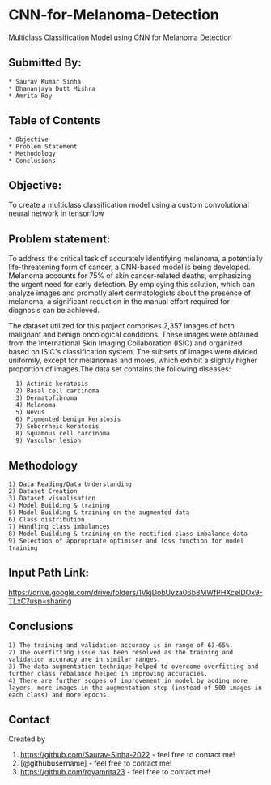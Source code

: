 # CNN-for-Melanoma-Detection
Multiclass Classification Model using CNN for Melanoma Detection

## Submitted By:
	* Saurav Kumar Sinha
	* Dhananjaya Dutt Mishra
	* Amrita Roy

## Table of Contents
	* Objective
	* Problem Statement
	* Methodology
	* Conclusions

## Objective: 

To create a multiclass classification model using a custom convolutional neural network in tensorflow

## Problem statement: 

To address the critical task of accurately identifying melanoma, a potentially life-threatening form of cancer, a CNN-based model is being developed. 	Melanoma accounts for 75% of skin cancer-related deaths, emphasizing the urgent need for early detection. By employing this solution, which can analyze images and promptly alert dermatologists about the presence of melanoma, a significant reduction in the manual effort required for diagnosis can be achieved.

The dataset utilized for this project comprises 2,357 images of both malignant and benign oncological conditions. These images were obtained from the International Skin Imaging Collaboration (ISIC) and organized based on ISIC's classification system. The subsets of images were divided uniformly, except for melanomas and moles, which exhibit a slightly higher proportion of images.The data set contains the following diseases:

      1) Actinic keratosis
      2) Basal cell carcinoma
      3) Dermatofibroma
      4) Melanoma
      5) Nevus
      6) Pigmented benign keratosis
      7) Seborrheic keratosis
      8) Squamous cell carcinoma
      9) Vascular lesion

## Methodology

	1) Data Reading/Data Understanding
	2) Dataset Creation
	3) Dataset visualisation
	4) Model Building & training
	5) Model Building & training on the augmented data
	6) Class distribution
	7) Handling class imbalances
	8) Model Building & training on the rectified class imbalance data
	9) Selection of appropriate optimiser and loss function for model training
	
## Input Path Link:
	
https://drive.google.com/drive/folders/1VkjDobUyza06b8MWfPHXcelDOx9-TLxC?usp=sharing 

## Conclusions

	1) The training and validation accuracy is in range of 63-65%.
	2) The overfitting issue has been resolved as the training and validation accuracy are in similar ranges.
	3) The data augmentation technique helped to overcome overfitting and further class rebalance helped in improving accuracies.
	4) There are further scopes of improvement in model by adding more layers, more images in the augmentation step (instead of 500 images in each class) and more epochs.


## Contact

Created by 
1) https://github.com/Saurav-Sinha-2022 - feel free to contact me!
2) [@githubusername] - feel free to contact me!
3) https://github.com/royamrita23 - feel free to contact me!
